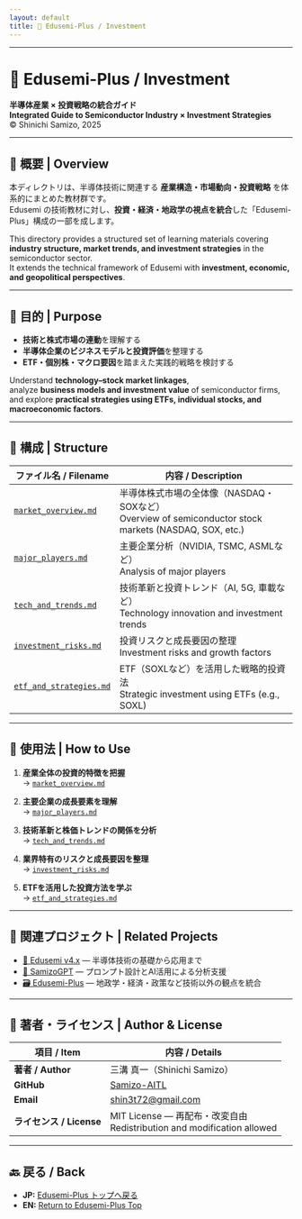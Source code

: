 ```yaml
---
layout: default
title: 💼 Edusemi-Plus / Investment
---
```


---

# 💼 Edusemi-Plus / Investment  
**半導体産業 × 投資戦略の統合ガイド**  
**Integrated Guide to Semiconductor Industry × Investment Strategies**  
© Shinichi Samizo, 2025

---

## 🧭 概要 | Overview

本ディレクトリは、半導体技術に関連する **産業構造・市場動向・投資戦略** を体系的にまとめた教材群です。  
Edusemi の技術教材に対し、**投資・経済・地政学の視点を統合**した「Edusemi-Plus」構成の一部を成します。  

This directory provides a structured set of learning materials covering **industry structure, market trends, and investment strategies** in the semiconductor sector.  
It extends the technical framework of Edusemi with **investment, economic, and geopolitical perspectives**.

---

## 🎯 目的 | Purpose

- **技術と株式市場の連動**を理解する  
- **半導体企業のビジネスモデルと投資評価**を整理する  
- **ETF・個別株・マクロ要因**を踏まえた実践的戦略を検討する  

Understand **technology–stock market linkages**,  
analyze **business models and investment value** of semiconductor firms,  
and explore **practical strategies using ETFs, individual stocks, and macroeconomic factors**.

---

## 📁 構成 | Structure

| ファイル名 / Filename | 内容 / Description |
|----------------------|--------------------|
| [`market_overview.md`](./market_overview.md) | 半導体株式市場の全体像（NASDAQ・SOXなど）<br>Overview of semiconductor stock markets (NASDAQ, SOX, etc.) |
| [`major_players.md`](./major_players.md) | 主要企業分析（NVIDIA, TSMC, ASMLなど）<br>Analysis of major players |
| [`tech_and_trends.md`](./tech_and_trends.md) | 技術革新と投資トレンド（AI, 5G, 車載など）<br>Technology innovation and investment trends |
| [`investment_risks.md`](./investment_risks.md) | 投資リスクと成長要因の整理<br>Investment risks and growth factors |
| [`etf_and_strategies.md`](./etf_and_strategies.md) | ETF（SOXLなど）を活用した戦略的投資法<br>Strategic investment using ETFs (e.g., SOXL) |

---

## 📌 使用法 | How to Use

1. **産業全体の投資的特徴を把握**  
   → [`market_overview.md`](./market_overview.md)  

2. **主要企業の成長要素を理解**  
   → [`major_players.md`](./major_players.md)  

3. **技術革新と株価トレンドの関係を分析**  
   → [`tech_and_trends.md`](./tech_and_trends.md)  

4. **業界特有のリスクと成長要因を整理**  
   → [`investment_risks.md`](./investment_risks.md)  

5. **ETFを活用した投資方法を学ぶ**  
   → [`etf_and_strategies.md`](./etf_and_strategies.md)  

---

## 🔗 関連プロジェクト | Related Projects

- [📘 Edusemi v4.x](../../Edusemi-v4x/README.md) — 半導体技術の基礎から応用まで  
- [🧠 SamizoGPT](../../SamizoGPT/README.md) — プロンプト設計とAI活用による分析支援  
- [🗃️ Edusemi-Plus](../README.md) — 地政学・経済・政策など技術以外の観点を統合  

---

## 👤 著者・ライセンス | Author & License

| 項目 / Item | 内容 / Details |
|-------------|----------------|
| **著者 / Author** | 三溝 真一（Shinichi Samizo） |
| **GitHub** | [Samizo-AITL](https://github.com/Samizo-AITL) |
| **Email** | [shin3t72@gmail.com](mailto:shin3t72@gmail.com) |
| **ライセンス / License** | MIT License — 再配布・改変自由<br>Redistribution and modification allowed |

---

## 🔙 戻る / Back
- **JP:** [Edusemi-Plus トップへ戻る](https://samizo-aitl.github.io/Edusemi-Plus/index.html)  
- **EN:** [Return to Edusemi-Plus Top](https://samizo-aitl.github.io/Edusemi-Plus/index.html)
